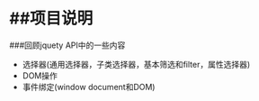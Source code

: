 ##项目说明
=======
###回顾jquety API中的一些内容
  * 选择器(通用选择器，子类选择器，基本筛选和filter，属性选择器)
  * DOM操作
  * 事件绑定(window document和DOM)

